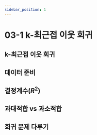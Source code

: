 ```yaml
---
sidebar_position: 1
---
```


# 03-1 k-최근접 이웃 회귀

## k-최근접 이웃 회귀

## 데이터 준비

## 결정계수($R^{2}$)

## 과대적합 vs 과소적합

## 회귀 문제 다루기